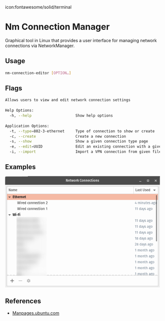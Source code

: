 icon:fontawesome/solid/terminal

# Nm Connection Manager

Graphical tool in Linux that provides a user interface for managing network connections via NetworkManager.

## Usage

```bash
nm-connection-editor [OPTION…]
```

## Flags

```bash
Allows users to view and edit network connection settings

Help Options:
  -h, --help                    Show help options

Application Options:
  -t, --type=802-3-ethernet     Type of connection to show or create
  -c, --create                  Create a new connection
  -s, --show                    Show a given connection type page
  -e, --edit=UUID               Edit an existing connection with a given UUID
  -i, --import                  Import a VPN connection from given file
```

## Examples

![Nm Connection Manager Example](../assets/images/nm-example.png)

## References

- [Manpages.ubuntu.com](https://manpages.ubuntu.com/manpages/artful/en/man1/nm-connection-editor.1.html)
